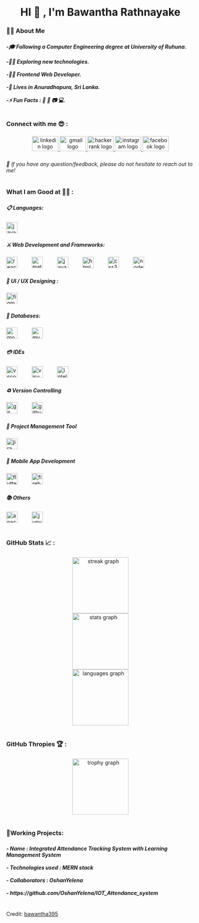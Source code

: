 <h1 align="center">HI 👋 , I'm Bawantha Rathnayake</h1>

###

<h3 align="left">👩‍💻  About Me</h3>

###

<h5 align="left">-🎓 Following a Computer Engineering degree at University of Ruhuna.<br><br>-👨‍🎓 Exploring new technologies.<br><br>-👨‍💻 Frontend Web Developer.<br><br>-🏡 Lives in Anuradhapura, Sri Lanka.<br><br>-⚡ Fun Facts : 🍕 🏏 📷 💻.</h5>

###

<h1 align="center"></h1>

###

<h3 align="left">Connect with me 😎 :</h3>

###

<div align="center">
  <a href="https://www.linkedin.com/in/bawantha-rathnayake-1896082b6/" target="_blank">
    <img src="https://raw.githubusercontent.com/maurodesouza/profile-readme-generator/master/src/assets/icons/social/linkedin/default.svg" width="70" height="40" alt="linkedin logo"  />
  </a>
  <a href="bawantharathnayake395@gmail.com" target="_blank">
    <img src="https://raw.githubusercontent.com/maurodesouza/profile-readme-generator/master/src/assets/icons/social/gmail/default.svg" width="70" height="40" alt="gmail logo"  />
  </a>
  <a href="https://www.hackerrank.com/profile/EG_2020_4162" target="_blank">
    <img src="https://raw.githubusercontent.com/maurodesouza/profile-readme-generator/master/src/assets/icons/social/hackerrank/default.svg" width="70" height="40" alt="hackerrank logo"  />
  </a>
  <a href="https://www.instagram.com/bawantharathnayake?igsh=ZjN1bDk1eGl3YWl5&utm_source=qr" target="_blank">
    <img src="https://raw.githubusercontent.com/maurodesouza/profile-readme-generator/master/src/assets/icons/social/instagram/default.svg" width="70" height="40" alt="instagram logo"  />
  </a>
  <a href="https://www.facebook.com/profile.php?id=100074753823815" target="_blank">
    <img src="https://raw.githubusercontent.com/maurodesouza/profile-readme-generator/master/src/assets/icons/social/facebook/default.svg" width="70" height="40" alt="facebook logo"  />
  </a>
</div>

###

<h6 align="left">💬 If you have any question/feedback, please do not hesitate to reach out to me!</h6>

###

<h1 align="center"></h1>

###

<h3 align="left">What I am Good at 🧑‍💻 :</h3>

###

<h5 align="left">📋 Languages:</h5>

###

<div align="left">
  <img src="https://cdn.jsdelivr.net/gh/devicons/devicon/icons/java/java-original-wordmark.svg" height="30" alt="java logo"  />
</div>

###

<h5 align="left">⚔️ Web Development and Frameworks:</h5>

###

<div align="left">
  <img src="https://cdn.jsdelivr.net/gh/devicons/devicon/icons/react/react-original-wordmark.svg" height="30" alt="react logo"  />
  <img width="30" />
  <img src="https://cdn.jsdelivr.net/gh/devicons/devicon/icons/materialui/materialui-original.svg" height="30" alt="materialui logo"  />
  <img width="30" />
  <img src="https://cdn.jsdelivr.net/gh/devicons/devicon/icons/javascript/javascript-original.svg" height="30" alt="javascript logo"  />
  <img width="30" />
  <img src="https://cdn.jsdelivr.net/gh/devicons/devicon/icons/html5/html5-plain-wordmark.svg" height="30" alt="html5 logo"  />
  <img width="30" />
  <img src="https://cdn.jsdelivr.net/gh/devicons/devicon/icons/css3/css3-plain-wordmark.svg" height="30" alt="css3 logo"  />
  <img width="30" />
  <img src="https://cdn.jsdelivr.net/gh/devicons/devicon/icons/nodejs/nodejs-plain-wordmark.svg" height="30" alt="nodejs logo"  />
</div>

###

<h5 align="left">🎨 UI / UX Designing :</h5>

###

<div align="left">
  <img src="https://cdn.jsdelivr.net/gh/devicons/devicon/icons/figma/figma-original.svg" height="30" alt="figma logo"  />
</div>

###

<h5 align="left">💾 Databases:</h5>

###

<div align="left">
  <img src="https://cdn.jsdelivr.net/gh/devicons/devicon/icons/mongodb/mongodb-plain-wordmark.svg" height="30" alt="mongodb logo"  />
  <img width="30" />
  <img src="https://cdn.jsdelivr.net/gh/devicons/devicon/icons/mysql/mysql-original-wordmark.svg" height="30" alt="mysql logo"  />
</div>

###

<h5 align="left">💳 IDEs</h5>

###

<div align="left">
  <img src="https://cdn.jsdelivr.net/gh/devicons/devicon/icons/vscode/vscode-original.svg" height="30" alt="vscode logo"  />
  <img width="30" />
  <img src="https://cdn.jsdelivr.net/gh/devicons/devicon/icons/visualstudio/visualstudio-plain.svg" height="30" alt="visualstudio logo"  />
  <img width="30" />
  <img src="https://cdn.jsdelivr.net/gh/devicons/devicon/icons/intellij/intellij-original.svg" height="30" alt="intellij logo"  />
</div>

###

<h5 align="left">♻️ Version Controlling</h5>

###

<div align="left">
  <img src="https://cdn.jsdelivr.net/gh/devicons/devicon/icons/git/git-plain-wordmark.svg" height="30" alt="git logo"  />
  <img width="30" />
  <img src="https://cdn.jsdelivr.net/gh/devicons/devicon/icons/github/github-original.svg" height="30" alt="github logo"  />
</div>

###

<h5 align="left">📁 Project Management Tool</h5>

###

<div align="left">
  <img src="https://cdn.jsdelivr.net/gh/devicons/devicon/icons/jira/jira-original-wordmark.svg" height="30" alt="jira logo"  />
</div>

###

<h5 align="left">📲 Mobile App Development</h5>

###

<div align="left">
  <img src="https://cdn.jsdelivr.net/gh/devicons/devicon/icons/flutter/flutter-original.svg" height="30" alt="flutter logo"  />
  <img width="30" />
  <img src="https://cdn.jsdelivr.net/gh/devicons/devicon/icons/firebase/firebase-plain-wordmark.svg" height="30" alt="firebase logo"  />
</div>

###

<h5 align="left">📚 Others</h5>

###

<div align="left">
  <img src="https://cdn.jsdelivr.net/gh/devicons/devicon/icons/anaconda/anaconda-original.svg" height="30" alt="anaconda logo"  />
  <img width="30" />
  <img src="https://cdn.jsdelivr.net/gh/devicons/devicon/icons/jupyter/jupyter-original-wordmark.svg" height="30" alt="jupyter logo"  />
</div>

###

<h1 align="center"></h1>

###

<h3 align="left">GitHub Stats 📈 :</h3>

###

<div align="center">
  <img src="https://streak-stats.demolab.com?user=bawantha395&locale=en&mode=daily&theme=dracula&hide_border=false&border_radius=5&order=3" height="150" alt="streak graph" /> <br>
  <img src="https://github-readme-stats.vercel.app/api?username=bawantha395&hide_title=false&hide_rank=false&show_icons=true&include_all_commits=true&count_private=true&disable_animations=false&theme=dracula&locale=en&hide_border=false&order=1" height="150" alt="stats graph" /> <br>
  <img src="https://github-readme-stats.vercel.app/api/top-langs?username=bawantha395&locale=en&hide_title=false&layout=compact&card_width=320&langs_count=5&theme=dracula&hide_border=false&order=2" height="150" alt="languages graph"  />
</div>

###

<h1 align="center"></h1>

###

<h3 align="left">GitHub Thropies 🏆 :</h3>

###

<div align="center">
  <img src="https://github-profile-trophy.vercel.app?username=bawantha395&theme=dracula&column=-1&row=1&margin-w=8&margin-h=8&no-bg=false&no-frame=false&order=4" height="150" alt="trophy graph"  />
</div>

###

<h1 align="center"></h1>

###

<h3 align="left">📑Working Projects:</h3>

###

<h5 align="left">- Name : Integrated Attendance Tracking System with Learning Management System<br><br>- Technologies used : MERN stack<br><br>- Collaborators : OshanYelena<br><br>- https://github.com/OshanYelena/IOT_Attendance_system</h5>

###

<h1 align="center"></h1>

###

<p align="left">Credit: <a href="https://github.com/bawantha395">bawantha395</a></p>


###


